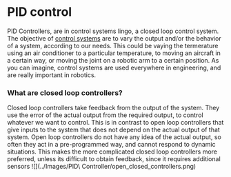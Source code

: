 # PID control
PID Controllers, are in control systems lingo, a closed loop control system. The objective of [control systems](https://en.wikipedia.org/wiki/Control_system) are 
to vary the output and/or the behavior of a system, according to our needs. This could be vaying the termerature using an air conditioner to a particular temperature, 
to moving an aircraft in a certain way, or moving the joint on a robotic arm to a certain position. As you can imagine, control systems are used everywhere in engineering,
and are really important in robotics.

### What are closed loop controllers?
  Closed loop controllers take feedback from the output of the system. They use the error of the actual output from the required output, to control whatever we want to
  control. This is in contrast to open loop controllers that give inputs to the system that does not depend on the actual output of that system. Open loop controllers
  do not have any idea of the actual output, so often they act in a pre-programmed way, and cannot respond to dynamic situations. This makes the more complicated closed loop controllers more preferred, unless its difficult to obtain feedback, since it requires additional sensors
![](../Images/PID\ Controller/open_closed_controllers.png)
